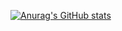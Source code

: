 <!--
**cern1710/cern1710** is a ✨ _special_ ✨ repository because its `README.md` (this file) appears on your GitHub profile.

Here are some ideas to get you started:

- 🔭 I’m currently working on ...
- 🌱 I’m currently learning ...
- 👯 I’m looking to collaborate on ...
- 🤔 I’m looking for help with ...
- 💬 Ask me about ...
- 📫 How to reach me: ...
- 😄 Pronouns: ...
- ⚡ Fun fact: ...
-->

[![Anurag's GitHub stats](https://github-readme-stats.vercel.app/api?username=cern1710&show_icons=true&theme=material-palenight)](https://github.com/anuraghazra/github-readme-stats)

<!--[![Top Langs](https://github-readme-stats.vercel.app/api/top-langs/?username=cern1710&layout=compact&theme=material-palenight&show_icons=true)](https://github.com/anuraghazra/github-readme-stats) -->

